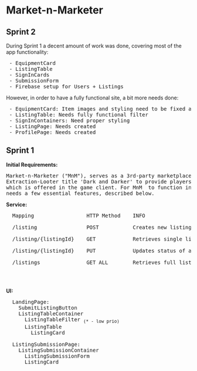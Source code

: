 # Market-n-Marketer

## Sprint 2
During Sprint 1 a decent amount of work was done, covering most of the app functionality:
<pre>
 - EquipmentCard
 - ListingTable
 - SignInCards
 - SubmissionForm
 - Firebase setup for Users + Listings
</pre>

However, in order to have a fully functional site, a bit more needs done:
<pre>
 - EquipmentCard: Item images and styling need to be fixed and updated for new equipment
 - ListingTable: Needs fully functional filter
 - SignInContainers: Need proper styling
 - ListingPage: Needs created
 - ProfilePage: Needs created
</pre>
 
## Sprint 1 

**Initial Requirements:**
<pre>
Market-n-Marketer ("MnM"), serves as a 3rd-party marketplace tool in order for players of the 
Extraction-Looter title 'Dark and Darker' to provide players a superior trading tool to that
which is offered in the game client. For MnM  to function in by the April playtest, the app
needs a few essential features, described below.
</pre>

**Service:**
<pre>
  Mapping                 HTTP Method    INFO <br />
  /listing                POST           Creates new listing <br />
  /listing/{listingId}    GET            Retrieves single listing for page <br />
  /listing/{listingId}    PUT            Updates status of a listing, utilized in remove listing <br />
  /listings               GET ALL        Retrieves full list of item listings <br />
</pre>
<br />

**UI:**
<pre>
  LandingPage: 
    SubmitListingButton
    ListingTableContainer
      ListingTableFilter <sub>(* - low prio)</sub>
      ListingTable
        ListingCard
        
  ListingSubmissionPage:
    ListingSubmissionContainer
      ListingSubmissionForm
      ListingCard
</pre>
<br/>
